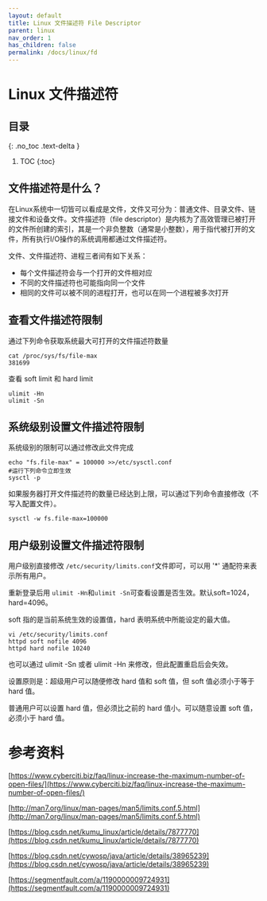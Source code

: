 ```yaml
---
layout: default
title: Linux 文件描述符 File Descriptor
parent: linux
nav_order: 1
has_children: false
permalink: /docs/linux/fd
---
```

# Linux 文件描述符

## 目录
{: .no_toc .text-delta }

1. TOC
{:toc}



## 文件描述符是什么？

在Linux系统中一切皆可以看成是文件，文件又可分为：普通文件、目录文件、链接文件和设备文件。文件描述符（file descriptor）是内核为了高效管理已被打开的文件所创建的索引，其是一个非负整数（通常是小整数），用于指代被打开的文件，所有执行I/O操作的系统调用都通过文件描述符。

文件、文件描述符、进程三者间有如下关系：

- 每个文件描述符会与一个打开的文件相对应
- 不同的文件描述符也可能指向同一个文件
- 相同的文件可以被不同的进程打开，也可以在同一个进程被多次打开

## 查看文件描述符限制

通过下列命令获取系统最大可打开的文件描述符数量

```shell
cat /proc/sys/fs/file-max
381699
```



查看 soft limit 和 hard limit

```shell
ulimit -Hn
ulimit -Sn
```



## 系统级别设置文件描述符限制

系统级别的限制可以通过修改此文件完成 

```shell
echo "fs.file-max" = 100000 >>/etc/sysctl.conf
#运行下列命令立即生效
sysctl -p
```

如果服务器打开文件描述符的数量已经达到上限，可以通过下列命令直接修改（不写入配置文件）。

```shell
sysctl -w fs.file-max=100000
```



## 用户级别设置文件描述符限制

用户级别直接修改 `/etc/security/limits.conf`文件即可，可以用 '*' 通配符来表示所有用户。 

重新登录后用 `ulimit -Hn`和`ulimit -Sn`可查看设置是否生效。默认soft=1024，hard=4096。

soft 指的是当前系统生效的设置值，hard 表明系统中所能设定的最大值。

```shell
vi /etc/security/limits.conf
httpd soft nofile 4096
httpd hard nofile 10240
```

也可以通过 ulimit -Sn 或者 ulimit -Hn 来修改，但此配置重启后会失效。

设置原则是：超级用户可以随便修改 hard 值和 soft 值，但 soft 值必须小于等于 hard 值。

普通用户可以设置 hard 值，但必须比之前的 hard 值小。可以随意设置 soft 值，必须小于 hard 值。



# 参考资料

[https://www.cyberciti.biz/faq/linux-increase-the-maximum-number-of-open-files/](https://www.cyberciti.biz/faq/linux-increase-the-maximum-number-of-open-files/)

[http://man7.org/linux/man-pages/man5/limits.conf.5.html](http://man7.org/linux/man-pages/man5/limits.conf.5.html)

[https://blog.csdn.net/kumu_linux/article/details/7877770](https://blog.csdn.net/kumu_linux/article/details/7877770)

[https://blog.csdn.net/cywosp/java/article/details/38965239](https://blog.csdn.net/cywosp/java/article/details/38965239)

[https://segmentfault.com/a/1190000009724931](https://segmentfault.com/a/1190000009724931)